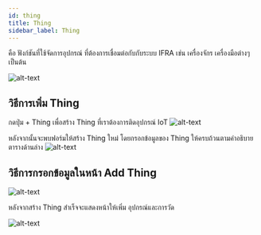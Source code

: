 ```yaml
---
id: thing
title: Thing
sidebar_label: Thing
---
```


คือ ฟังก์ชันที่ใช้จัดการอุปกรณ์ ที่ต้องการเชื่อมต่อกับกับระบบ IFRA เช่น เครื่องจักร เครื่องมือต่างๆ เป็นต้น


![alt-text](/img/ifra-thing-1.png)

## วิธีการเพิ่ม Thing

กดปุ่ม + Thing เพื่อสร้าง Thing ที่เราต้องการติดอุปกรณ์ IoT 
![alt-text](/img/ifra-thing-3.png)

หลังจากนั้นจะพบฟอร์มให้สร้าง Thing ใหม่ โดยกรอกข้อมูลของ Thing ให้ครบถ้วนตามคำอธิบายตารางด้านล่าง
![alt-text](/img/ifra-thing-4.png)

## วิธีการกรอกข้อมูลในหน้า Add Thing  
![alt-text](/img/ifra-thing-5.png)

หลังจากสร้าง Thing สำเร็จจะแสดงหน้าให้เพิ่ม อุปกรณ์และการวัด

![alt-text](/img/ifra-thing-6.png)





